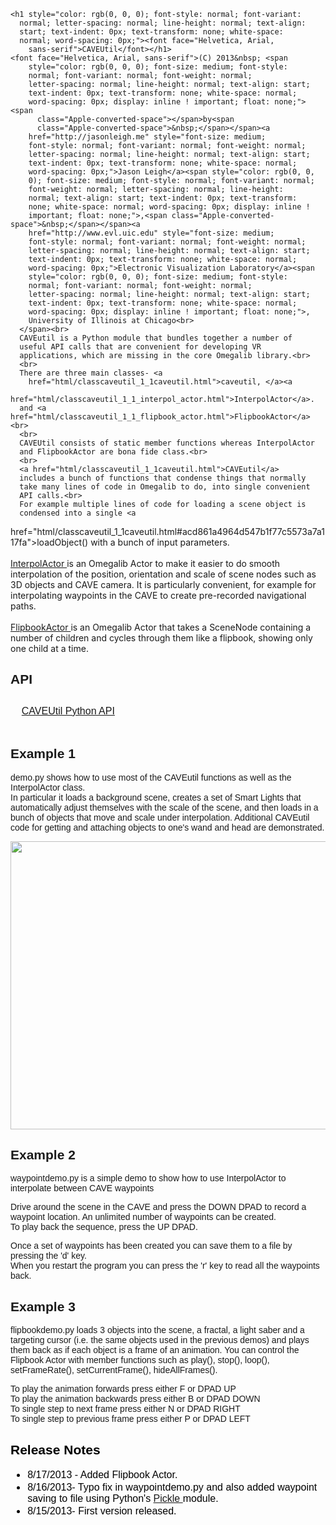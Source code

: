     <h1 style="color: rgb(0, 0, 0); font-style: normal; font-variant:
      normal; letter-spacing: normal; line-height: normal; text-align:
      start; text-indent: 0px; text-transform: none; white-space:
      normal; word-spacing: 0px;"><font face="Helvetica, Arial,
        sans-serif">CAVEUtil</font></h1>
    <font face="Helvetica, Arial, sans-serif">(C) 2013&nbsp; <span
        style="color: rgb(0, 0, 0); font-size: medium; font-style:
        normal; font-variant: normal; font-weight: normal;
        letter-spacing: normal; line-height: normal; text-align: start;
        text-indent: 0px; text-transform: none; white-space: normal;
        word-spacing: 0px; display: inline ! important; float: none;"><span
          class="Apple-converted-space"></span>by<span
          class="Apple-converted-space">&nbsp;</span></span><a
        href="http://jasonleigh.me" style="font-size: medium;
        font-style: normal; font-variant: normal; font-weight: normal;
        letter-spacing: normal; line-height: normal; text-align: start;
        text-indent: 0px; text-transform: none; white-space: normal;
        word-spacing: 0px;">Jason Leigh</a><span style="color: rgb(0, 0,
        0); font-size: medium; font-style: normal; font-variant: normal;
        font-weight: normal; letter-spacing: normal; line-height:
        normal; text-align: start; text-indent: 0px; text-transform:
        none; white-space: normal; word-spacing: 0px; display: inline !
        important; float: none;">,<span class="Apple-converted-space">&nbsp;</span></span><a
        href="http://www.evl.uic.edu" style="font-size: medium;
        font-style: normal; font-variant: normal; font-weight: normal;
        letter-spacing: normal; line-height: normal; text-align: start;
        text-indent: 0px; text-transform: none; white-space: normal;
        word-spacing: 0px;">Electronic Visualization Laboratory</a><span
        style="color: rgb(0, 0, 0); font-size: medium; font-style:
        normal; font-variant: normal; font-weight: normal;
        letter-spacing: normal; line-height: normal; text-align: start;
        text-indent: 0px; text-transform: none; white-space: normal;
        word-spacing: 0px; display: inline ! important; float: none;">,
        University of Illinois at Chicago<br>
      </span><br>
      CAVEutil is a Python module that bundles together a number of
      useful API calls that are convenient for developing VR
      applications, which are missing in the core Omegalib library.<br>
      <br>
      There are three main classes- <a
        href="html/classcaveutil_1_1caveutil.html">caveutil, </a><a
        href="html/classcaveutil_1_1_interpol_actor.html">InterpolActor</a>.
      and <a href="html/classcaveutil_1_1_flipbook_actor.html">FlipbookActor</a><br>
      <br>
      CAVEUtil consists of static member functions whereas InterpolActor
      and FlipbookActor are bona fide class.<br>
      <br>
      <a href="html/classcaveutil_1_1caveutil.html">CAVEutil</a>
      includes a bunch of functions that condense things that normally
      take many lines of code in Omegalib to do, into single convenient
      API calls.<br>
      For example multiple lines of code for loading a scene object is
      condensed into a single <a
href="html/classcaveutil_1_1caveutil.html#acd861a4964d547b1f77c5573a7a117fa">loadObject()</a>
      with a bunch of input parameters.<br>
      <br>
      <a href="html/classcaveutil_1_1_interpol_actor.html">InterpolActor
      </a>is an Omegalib Actor to make it easier to do smooth
      interpolation of the position, orientation and scale of scene
      nodes such as 3D objects and CAVE camera. It is particularly
      convenient, for example for interpolating waypoints in the CAVE to
      create pre-recorded navigational paths.<br>
      <br>
      <a href="html/classcaveutil_1_1_flipbook_actor.html">FlipbookActor
      </a>is an Omegalib Actor that takes a SceneNode containing a
      number of children and cycles through them like a flipbook,
      showing only one child at a time.<br>
    </font>
    <h2><font face="Helvetica, Arial, sans-serif">API<br>
      </font></h2>
    <h2><font face="Helvetica, Arial, sans-serif"><span style="color:
          rgb(0, 0, 0); font-size: medium; font-style: normal;
          font-variant: normal; font-weight: normal; letter-spacing:
          normal; line-height: normal; text-align: start; text-indent:
          0px; text-transform: none; white-space: normal; word-spacing:
          0px; display: inline ! important; float: none;"></span></font></h2>
    <font face="Helvetica, Arial, sans-serif"><span style="color: rgb(0,
        0, 0); font-size: medium; font-style: normal; font-variant:
        normal; font-weight: normal; letter-spacing: normal;
        line-height: normal; text-align: start; text-indent: 0px;
        text-transform: none; white-space: normal; word-spacing: 0px;
        display: inline ! important; float: none;">&nbsp;&nbsp;&nbsp; <a
          href="html/classes.html">CAVEUtil Python API</a><br>
        <br>
      </span><span style="color: rgb(0, 0, 0); font-size: medium;
        font-style: normal; font-variant: normal; font-weight: normal;
        letter-spacing: normal; line-height: normal; text-align: start;
        text-indent: 0px; text-transform: none; white-space: normal;
        word-spacing: 0px; display: inline ! important; float: none;"></span></font>
    <h2><font face="Helvetica, Arial, sans-serif">Example 1</font></h2>
    <p><font face="Helvetica, Arial, sans-serif">demo.py shows how to
        use most of the CAVEutil functions as well as the InterpolActor
        class.<br>
        In particular it loads a background scene, creates a set of
        Smart Lights that automatically adjust themselves with the scale
        of the scene, and then loads in a bunch of objects that move and
        scale under interpolation. Additional CAVEutil code for getting
        and attaching objects to one's wand and head are demonstrated.<br>
      </font></p>
    <img alt="" src="caveutil.png" height="461" width="818">
    <h2><font face="Helvetica, Arial, sans-serif">Example 2</font></h2>
    <p><font face="Helvetica, Arial, sans-serif">waypointdemo.py is a
        simple demo to show how to use InterpolActor to interpolate
        between CAVE waypoints<br>
      </font></p>
    <p><font face="Helvetica, Arial, sans-serif">Drive around the scene
        in the CAVE and press the DOWN DPAD to record a waypoint
        location. An unlimited number of waypoints can be created.<br>
        To play back the sequence, press the UP DPAD.<br>
      </font></p>
    <p><font face="Helvetica, Arial, sans-serif">Once a set of waypoints
        has been created you can save them to a file by pressing the 'd'
        key.<br>
        When you restart the program you can press the 'r' key to read
        all the waypoints back.<br>
      </font></p>
    <h2><font face="Helvetica, Arial, sans-serif">Example 3<br>
      </font></h2>
    <p><font face="Helvetica, Arial, sans-serif">flipbookdemo.py loads 3
        objects into the scene, a fractal, a light saber and a targeting
        cursor (i.e. the same objects used in the previous demos) and
        plays them back as if each object is a frame of an animation.
        You can control the Flipbook Actor with member functions such as
        play(), stop(), loop(), setFrameRate(), setCurrentFrame(),
        hideAllFrames(). <br>
      </font></p>
    <p><font face="Helvetica, Arial, sans-serif">To play the animation
        forwards press either F or DPAD UP<br>
        To play the animation backwards press either B or DPAD DOWN<br>
        To single step to next frame press either N or DPAD RIGHT<br>
        To single step to previous frame press either P or DPAD LEFT<br>
      </font></p>
    <h2 style="color: rgb(0, 0, 0); font-style: normal; font-variant:
      normal; letter-spacing: normal; line-height: normal; text-align:
      start; text-indent: 0px; text-transform: none; white-space:
      normal; word-spacing: 0px;"><font face="Helvetica, Arial,
        sans-serif">Release Notes</font></h2>
    <ul style="color: rgb(0, 0, 0); font-size: medium; font-style:
      normal; font-variant: normal; font-weight: normal; letter-spacing:
      normal; line-height: normal; text-align: start; text-indent: 0px;
      text-transform: none; white-space: normal; word-spacing: 0px;">
      <li><font face="Helvetica, Arial, sans-serif"><font
            face="Helvetica, Arial, sans-serif">8/17/2013 - Added
            Flipbook Actor.</font></font></li>
      <li><font face="Helvetica, Arial, sans-serif"><font
            face="Helvetica, Arial, sans-serif">8/16/2013- Typo fix in
            waypointdemo.py and also added waypoint saving to file using
            Python's <a
              href="http://docs.python.org/2/library/pickle.html">Pickle
            </a>module.</font></font></li>
      <li><font face="Helvetica, Arial, sans-serif">8/15/2013- First
          version released.</font></li>
    </ul>
    <font face="Helvetica, Arial, sans-serif"><br>
    </font>
